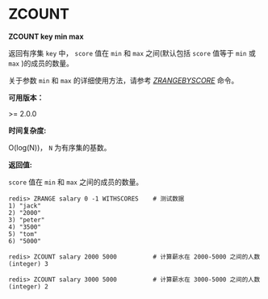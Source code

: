 
# ZCOUNT

**ZCOUNT key min max**

返回有序集 `key` 中， `score` 值在 `min` 和 `max` 之间(默认包括 `score` 值等于 `min` 或 `max` )的成员的数量。

关于参数 `min` 和 `max` 的详细使用方法，请参考 [_ZRANGEBYSCORE_](zrangebyscore.html#zrangebyscore) 命令。

**可用版本：**

&gt;= 2.0.0

**时间复杂度:**

O(log(N))， `N` 为有序集的基数。

**返回值:**

`score` 值在 `min` 和 `max` 之间的成员的数量。

```
redis> ZRANGE salary 0 -1 WITHSCORES    # 测试数据
1) "jack"
2) "2000"
3) "peter"
4) "3500"
5) "tom"
6) "5000"

redis> ZCOUNT salary 2000 5000          # 计算薪水在 2000-5000 之间的人数
(integer) 3

redis> ZCOUNT salary 3000 5000          # 计算薪水在 3000-5000 之间的人数
(integer) 2

```
